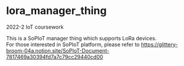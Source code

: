 # lora_manager_thing

2022-2 IoT coursework  

This is a SoPIoT manager thing which supports LoRa devices.  
For those interested in SoPIoT platform, please refer to https://glittery-broom-04a.notion.site/SoPIoT-Document-7817469a30394fd7a7c79cc29440cd00
